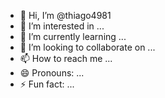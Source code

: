 - 👋 Hi, I’m @thiago4981
- 👀 I’m interested in ...
- 🌱 I’m currently learning ...
- 💞️ I’m looking to collaborate on ...
- 📫 How to reach me ...
- 😄 Pronouns: ...
- ⚡ Fun fact: ...

<!---
thiago4981/thiago4981 is a ✨ special ✨ repository because its `README.md` (this file) appears on your GitHub profile.
You can click the Preview link to take a look at your changes
